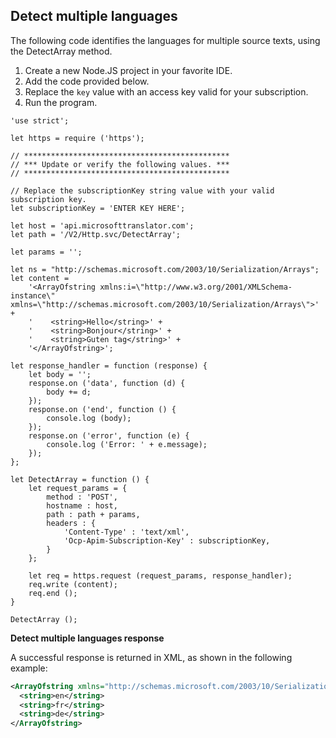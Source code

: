 ## Detect multiple languages

The following code identifies the languages for multiple source texts, using the DetectArray method.

1. Create a new Node.JS project in your favorite IDE.
2. Add the code provided below.
3. Replace the `key` value with an access key valid for your subscription.
4. Run the program.

```nodejs
'use strict';

let https = require ('https');

// **********************************************
// *** Update or verify the following values. ***
// **********************************************

// Replace the subscriptionKey string value with your valid subscription key.
let subscriptionKey = 'ENTER KEY HERE';

let host = 'api.microsofttranslator.com';
let path = '/V2/Http.svc/DetectArray';

let params = '';

let ns = "http://schemas.microsoft.com/2003/10/Serialization/Arrays";
let content =
	'<ArrayOfstring xmlns:i=\"http://www.w3.org/2001/XMLSchema-instance\" xmlns=\"http://schemas.microsoft.com/2003/10/Serialization/Arrays\">' +
	'    <string>Hello</string>' +
	'    <string>Bonjour</string>' +
	'    <string>Guten tag</string>' +
	'</ArrayOfstring>';

let response_handler = function (response) {
    let body = '';
    response.on ('data', function (d) {
        body += d;
    });
    response.on ('end', function () {
		console.log (body);
    });
    response.on ('error', function (e) {
        console.log ('Error: ' + e.message);
    });
};

let DetectArray = function () {
	let request_params = {
		method : 'POST',
		hostname : host,
		path : path + params,
		headers : {
			'Content-Type' : 'text/xml',
			'Ocp-Apim-Subscription-Key' : subscriptionKey,
		}
	};

	let req = https.request (request_params, response_handler);
	req.write (content);
	req.end ();
}

DetectArray ();
```

**Detect multiple languages response**

A successful response is returned in XML, as shown in the following example: 

```xml
<ArrayOfstring xmlns="http://schemas.microsoft.com/2003/10/Serialization/Arrays" xmlns:i="http://www.w3.org/2001/XMLSchema-instance">
  <string>en</string>
  <string>fr</string>
  <string>de</string>
</ArrayOfstring>
```

